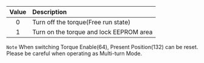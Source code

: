 
| Value | Description     |
| :-------------: | :------------- |
|0|Turn off the torque(Free run state)|
|1|Turn on the torque and lock EEPROM area|

`Note` When switching Torque Enable(64), Present Position(132) can be reset. Please be careful when operating as Multi-turn Mode.
